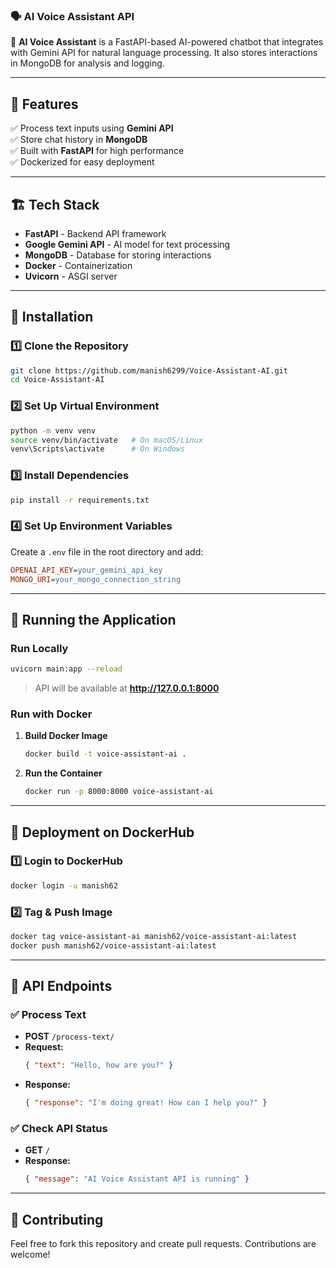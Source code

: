 

### 🗣️ AI Voice Assistant API  

🚀 **AI Voice Assistant** is a FastAPI-based AI-powered chatbot that integrates with Gemini API for natural language processing. It also stores interactions in MongoDB for analysis and logging.  

---

## 📌 Features  
✅ Process text inputs using **Gemini API**  
✅ Store chat history in **MongoDB**  
✅ Built with **FastAPI** for high performance  
✅ Dockerized for easy deployment  

---

## 🏗️ Tech Stack  
- **FastAPI** - Backend API framework  
- **Google Gemini API** - AI model for text processing  
- **MongoDB** - Database for storing interactions  
- **Docker** - Containerization  
- **Uvicorn** - ASGI server  

---

## 🚀 Installation  

### 1️⃣ Clone the Repository  
```bash
git clone https://github.com/manish6299/Voice-Assistant-AI.git
cd Voice-Assistant-AI
```

### 2️⃣ Set Up Virtual Environment  
```bash
python -m venv venv
source venv/bin/activate   # On macOS/Linux
venv\Scripts\activate      # On Windows
```

### 3️⃣ Install Dependencies  
```bash
pip install -r requirements.txt
```

### 4️⃣ Set Up Environment Variables  
Create a `.env` file in the root directory and add:  
```ini
OPENAI_API_KEY=your_gemini_api_key
MONGO_URI=your_mongo_connection_string
```

---

## 🚀 Running the Application  

### Run Locally  
```bash
uvicorn main:app --reload
```
> API will be available at **http://127.0.0.1:8000**  

### Run with Docker  
1. **Build Docker Image**  
   ```bash
   docker build -t voice-assistant-ai .
   ```
2. **Run the Container**  
   ```bash
   docker run -p 8000:8000 voice-assistant-ai
   ```

---

## 📡 Deployment on DockerHub  

### 1️⃣ Login to DockerHub  
```bash
docker login -u manish62
```

### 2️⃣ Tag & Push Image  
```bash
docker tag voice-assistant-ai manish62/voice-assistant-ai:latest
docker push manish62/voice-assistant-ai:latest
```

---

## 📍 API Endpoints  

### ✅ **Process Text**  
- **POST** `/process-text/`  
- **Request:**  
  ```json
  { "text": "Hello, how are you?" }
  ```
- **Response:**  
  ```json
  { "response": "I'm doing great! How can I help you?" }
  ```

### ✅ **Check API Status**  
- **GET** `/`  
- **Response:**  
  ```json
  { "message": "AI Voice Assistant API is running" }
  ```

---

## 🤝 Contributing  
Feel free to fork this repository and create pull requests. Contributions are welcome!  

